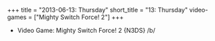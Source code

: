 +++
title = "2013-06-13: Thursday"
short_title = "13: Thursday"
video-games = ["Mighty Switch Force! 2"]
+++


* Video Game: Mighty Switch Force! 2 {N3DS} /b/